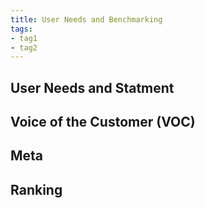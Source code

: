 ```yaml
---
title: User Needs and Benchmarking
tags:
- tag1
- tag2
---
```

## User Needs and Statment




## Voice of the Customer (VOC) 




## Meta


## Ranking


